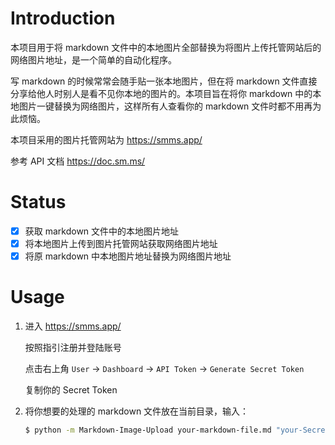 # Introduction

本项目用于将 markdown 文件中的本地图片全部替换为将图片上传托管网站后的网络图片地址，是一个简单的自动化程序。

写 markdown 的时候常常会随手贴一张本地图片，但在将 markdown 文件直接分享给他人时别人是看不见你本地的图片的。本项目旨在将你 markdown 中的本地图片一键替换为网络图片，这样所有人查看你的 markdown 文件时都不用再为此烦恼。

本项目采用的图片托管网站为 https://smms.app/

参考 API 文档 https://doc.sm.ms/

# Status

- [X] 获取 markdown 文件中的本地图片地址
- [X] 将本地图片上传到图片托管网站获取网络图片地址
- [X] 将原 markdown 中本地图片地址替换为网络图片地址

# Usage

1. 进入 https://smms.app/
  
   按照指引注册并登陆账号

   点击右上角 `User` -> `Dashboard` -> `API Token` -> `Generate Secret Token`

   复制你的 Secret Token

4. 将你想要的处理的 markdown 文件放在当前目录，输入：

   ```bash
   $ python -m Markdown-Image-Upload your-markdown-file.md "your-Secret-Token"
   ```
